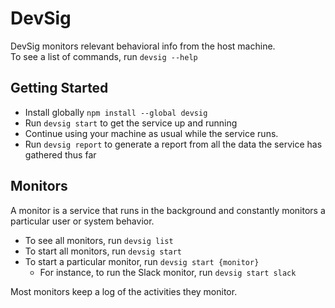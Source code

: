 # DevSig
DevSig monitors relevant behavioral info from the host machine.  
To see a list of commands, run `devsig --help`

## Getting Started
- Install globally `npm install --global devsig`
- Run `devsig start` to get the service up and running
- Continue using your machine as usual while the service runs.
- Run `devsig report` to generate a report from all the data the service has gathered thus far

## Monitors
A monitor is a service that runs in the background and constantly monitors a particular user or system behavior.

- To see all monitors, run `devsig list`
- To start all monitors, run `devsig start`
- To start a particular monitor, run `devsig start {monitor}`
    - For instance, to run the Slack monitor, run `devsig start slack`

Most monitors keep a log of the activities they monitor.

